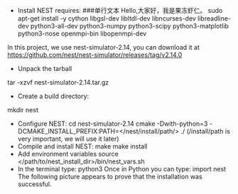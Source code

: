 * Install NEST requires:
###单行文本
Hello,大家好，我是果冻虾仁。
sudo apt-get install -y cython libgsl-dev libltdl-dev libncurses-dev libreadline-dev python3-all-dev python3-numpy python3-scipy python3-matplotlib python3-nose openmpi-bin libopenmpi-dev

In this project, we use nest-simulator-2.14, you can download it at https://github.com/nest/nest-simulator/releases/tag/v2.14.0
* Unpack the tarball

tar -xzvf nest-simulator-2.14.tar.gz
* Create a build directory:

mkdir nest
* Configure NEST:
cd nest-simulator-2.14 
cmake -Dwith-python=3 -DCMAKE_INSTALL_PREFIX:PATH=</nest/install/path/> ./
(/install/path is very important, we will use it later)
* Compile and install NEST:
make
make install
* Add environment variables
source </path/to/nest_install_dir>/bin/nest_vars.sh
* In the terminal type:
python3
  Once in Python you can type:
import nest
  The following picture appears to prove that the installation was successful.

